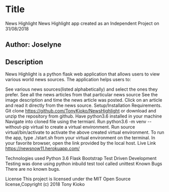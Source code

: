 # Title 
 News Highlight
News Highlight app created as an Independent Project on 31/08/2018
##  Author: Joselyne
##  Description
News Highlight is a python flask web application that allows users to view various world news sources. The application helps users to:

See various news sources(listed alphabetically) and select the ones they prefer.
See all the news articles from that particular news source
See the image description and time the news article was posted.
Click on an article and read it directly from the news source.
Setup/Installation Requirements.
Git clone https://github.com/TonyKioko/NewsHighlight or download and unzip the repository from github.
Have python3.6 installed in your machine
Navigate into cloned file using the termianl.
Run python3.6 -m venv --without-pip virtual to create a virtual environment.
Run source virtual/bin/activate to activate the above created virtual environment.
To run the app, type ./start.sh from your virtual environment on the terminal. In your favorite browser, open the link provided by the local host.
Live Link
https://newsnow11.herokuapp.com/

Technologies used
Python 3.6
Flask
Bootstrap
Test Driven Development
Testing was done using python inbuild test tool called unittest
Known Bugs
There are no known bugs.

License
This project is licensed under the MIT Open Source license,Copyright (c) 2018 Tony Kioko